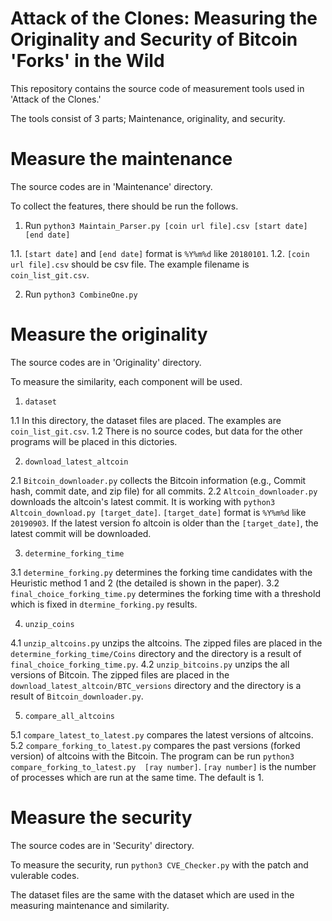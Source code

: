 Attack of the Clones: Measuring the Originality and Security of Bitcoin 'Forks' in the Wild
=============================================================================================

This repository contains the source code of measurement tools used in 'Attack of the Clones.'

The tools consist of 3 parts; Maintenance, originality, and security.

Measure the maintenance
=======================

The source codes are in 'Maintenance' directory.

To collect the features, there should be run the follows.

1. Run `python3 Maintain_Parser.py [coin url file].csv [start date] [end date]`

  1.1. `[start date]` and `[end date]` format is `%Y%m%d` like `20180101`.
  1.2. `[coin url file].csv` should be csv file. The example filename is `coin_list_git.csv`.

2. Run `python3 CombineOne.py`

Measure the originality
=======================

The source codes are in 'Originality' directory.

To measure the similarity, each component will be used.

1. `dataset`

  1.1 In this directory, the dataset files are placed. The examples are `coin_list_git.csv`.
  1.2 There is no source codes, but data for the other programs will be placed in this dictories.
  
2. `download_latest_altcoin`

  2.1 `Bitcoin_downloader.py` collects the Bitcoin information (e.g., Commit hash, commit date, and zip file) for all commits.
  2.2 `Altcoin_downloader.py` downloads the altcoin's latest commit. It is working with `python3 Altcoin_download.py [target_date]`. `[target_date]` format is `%Y%m%d` like `20190903`. If the latest version fo altcoin is older than the `[target_date]`, the latest commit will be downloaded.
  
3. `determine_forking_time`

  3.1 `determine_forking.py` determines the forking time candidates with the Heuristic method 1 and 2 (the detailed is shown in the paper).
  3.2 `final_choice_forking_time.py` determines the forking time with a threshold which is fixed in `dtermine_forking.py` results.
  
4. `unzip_coins`

  4.1 `unzip_altcoins.py` unzips the altcoins. The zipped files are placed in the `determine_forking_time/Coins` directory and the directory is a result of `final_choice_forking_time.py`.
  4.2 `unzip_bitcoins.py` unzips the all versions of Bitcoin. The zipped files are placed in the `download_latest_altcoin/BTC_versions` directory and the directory is a result of `Bitcoin_downloader.py`.
  
5. `compare_all_altcoins`

  5.1 `compare_latest_to_latest.py` compares the latest versions of altcoins.
  5.2 `compare_forking_to_latest.py` compares the past versions (forked version) of altcoins with the Bitcoin. The program can be run `python3 compare_forking_to_latest.py  [ray number]`. `[ray number]` is the number of processes which are run at the same time. The default is 1.

Measure the security
====================

The source codes are in 'Security' directory.

To measure the security, run `python3 CVE_Checker.py` with the patch and vulerable codes.

The dataset files are the same with the dataset which are used in the measuring maintenance and similarity.
